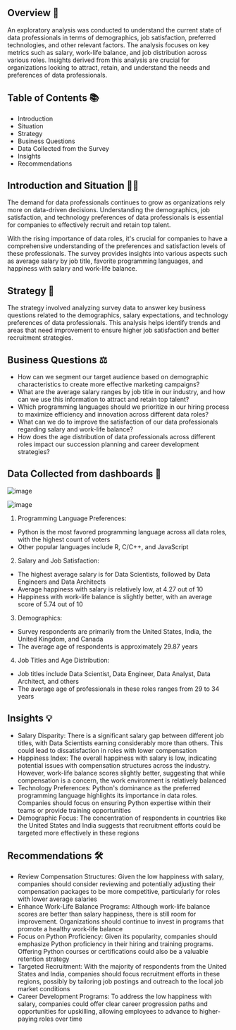 ## Overview 📖

An exploratory analysis was conducted to understand the current state of data professionals in terms of demographics, job satisfaction, preferred technologies, and other relevant factors. The analysis focuses on key metrics such as salary, work-life balance, and job distribution across various roles. Insights derived from this analysis are crucial for organizations looking to attract, retain, and understand the needs and preferences of data professionals.

## Table of Contents 📚

- Introduction
- Situation
- Strategy
- Business Questions
- Data Collected from the Survey
- Insights
- Recommendations

## Introduction and Situation 📝🔎

The demand for data professionals continues to grow as organizations rely more on data-driven decisions. Understanding the demographics, job satisfaction, and technology preferences of data professionals is essential for companies to effectively recruit and retain top talent.

With the rising importance of data roles, it's crucial for companies to have a comprehensive understanding of the preferences and satisfaction levels of these professionals. The survey provides insights into various aspects such as average salary by job title, favorite programming languages, and happiness with salary and work-life balance.

## Strategy 🎯

The strategy involved analyzing survey data to answer key business questions related to the demographics, salary expectations, and technology preferences of data professionals. This analysis helps identify trends and areas that need improvement to ensure higher job satisfaction and better recruitment strategies.

## Business Questions ⚖️

- How can we segment our target audience based on demographic characteristics to create more effective marketing campaigns?
- What are the average salary ranges by job title in our industry, and how can we use this information to attract and retain top talent?
- Which programming languages should we prioritize in our hiring process to maximize efficiency and innovation across different data roles?
- What can we do to improve the satisfaction of our data professionals regarding salary and work-life balance?
- How does the age distribution of data professionals across different roles impact our succession planning and career development strategies?

## Data Collected from dashboards 📑

![image](https://github.com/user-attachments/assets/4d0b3b81-093f-4da2-8bb8-427ca20c2c24)

![image](https://github.com/user-attachments/assets/c383d6b5-5d38-4b69-97b9-d71035da63cb)

1) Programming Language Preferences:

- Python is the most favored programming language across all data roles, with the highest count of voters
- Other popular languages include R, C/C++, and JavaScript

2) Salary and Job Satisfaction:

- The highest average salary is for Data Scientists, followed by Data Engineers and Data Architects
- Average happiness with salary is relatively low, at 4.27 out of 10
- Happiness with work-life balance is slightly better, with an average score of 5.74 out of 10

3) Demographics:

- Survey respondents are primarily from the United States, India, the United Kingdom, and Canada
- The average age of respondents is approximately 29.87 years

4) Job Titles and Age Distribution:

- Job titles include Data Scientist, Data Engineer, Data Analyst, Data Architect, and others
- The average age of professionals in these roles ranges from 29 to 34 years

## Insights 💡

- Salary Disparity: There is a significant salary gap between different job titles, with Data Scientists earning considerably more than others. This could lead to dissatisfaction in roles with lower compensation
- Happiness Index: The overall happiness with salary is low, indicating potential issues with compensation structures across the industry. However, work-life balance scores slightly better, suggesting that while compensation is a concern, the work environment is relatively balanced
- Technology Preferences: Python's dominance as the preferred programming language highlights its importance in data roles. Companies should focus on ensuring Python expertise within their teams or provide training opportunities
- Demographic Focus: The concentration of respondents in countries like the United States and India suggests that recruitment efforts could be targeted more effectively in these regions

## Recommendations 🛠️
- Review Compensation Structures: Given the low happiness with salary, companies should consider reviewing and potentially adjusting their compensation packages to be more competitive, particularly for roles with lower average salaries
- Enhance Work-Life Balance Programs: Although work-life balance scores are better than salary happiness, there is still room for improvement. Organizations should continue to invest in programs that promote a healthy work-life balance
- Focus on Python Proficiency: Given its popularity, companies should emphasize Python proficiency in their hiring and training programs. Offering Python courses or certifications could also be a valuable retention strategy
- Targeted Recruitment: With the majority of respondents from the United States and India, companies should focus recruitment efforts in these regions, possibly by tailoring job postings and outreach to the local job market conditions
- Career Development Programs: To address the low happiness with salary, companies could offer clear career progression paths and opportunities for upskilling, allowing employees to advance to higher-paying roles over time

